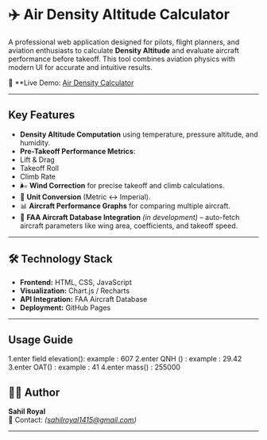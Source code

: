 # ✈️ Air Density Altitude Calculator

A professional web application designed for pilots, flight planners, and aviation enthusiasts to calculate **Density Altitude** and evaluate aircraft performance before takeoff. This tool combines aviation physics with modern UI for accurate and intuitive results.  

🔗 **Live Demo: [Air Density Calculator](https://sahilroyal07.github.io/Air-Density-Calculator/)

---

##  Key Features

-  **Density Altitude Computation** using temperature, pressure altitude, and humidity.  
-  **Pre-Takeoff Performance Metrics**:  
  - Lift & Drag  
  - Takeoff Roll  
  - Climb Rate  
- 🌬️ **Wind Correction** for precise takeoff and climb calculations.  
- 🔄 **Unit Conversion** (Metric ↔ Imperial).  
- 📊 **Aircraft Performance Graphs** for comparing multiple aircraft.    
- 📡 **FAA Aircraft Database Integration** *(in development)* – auto-fetch aircraft parameters like wing area, coefficients, and takeoff speed.  

---

## 🛠️ Technology Stack

- **Frontend:** HTML, CSS, JavaScript  
- **Visualization:** Chart.js / Recharts  
- **API Integration:** FAA Aircraft Database   
- **Deployment:** GitHub Pages  

---

##  Usage Guide

1.enter field elevation(): example : 607
2.enter QNH () : example : 29.42
3.enter OAT() : example : 41
4.enter mass() : 255000





## 👨‍💻 Author

**Sahil Royal**  
📧 Contact: *(sahilroyal1415@gmail.com)*  

---
